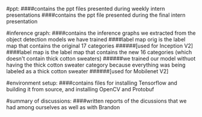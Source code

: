 #ppt: 
####contains the ppt files presented during weekly intern presentations 
####contains the ppt file presented during the final intern presentation 

#inference graph: 
####contains the inference graphs we extracted from the object detection models we have trained 
####label map orig is the label map that contains the original 17 categories
######[used for Inception V2] 
####label map is the label map that contains the new 16 categories (which doesn't contain thick cotton sweaters) 
######we trained our model withuot having the thick cotton sweater category because everything was being labeled as a thick cotton sweater
######[used for Mobilenet V2] 

#environment setup: 
####contains files for installing Tensorflow and building it from source, and installing OpenCV and Protobuf 

#summary of discussions: 
####written reports of the dicussions that we had among ourselves as well as with Brandon 
